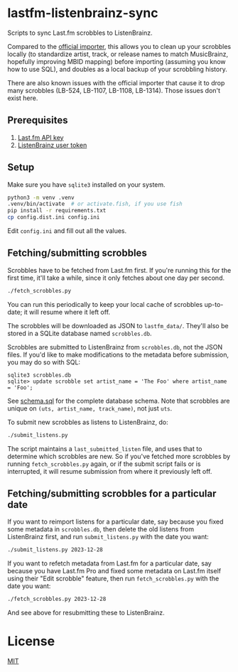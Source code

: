 # lastfm-listenbrainz-sync

Scripts to sync Last.fm scrobbles to ListenBrainz.

Compared to the [official importer](https://listenbrainz.org/profile/import/), this allows you to clean up your scrobbles locally (to standardize artist, track, or release names to match MusicBrainz, hopefully improving MBID mapping) before importing (assuming you know how to use SQL), and doubles as a local backup of your scrobbling history.

There are also known issues with the official importer that cause it to drop many scrobbles (LB-524, LB-1107, LB-1108, LB-1314). Those issues don't exist here.

## Prerequisites

 1. [Last.fm API key](https://www.last.fm/api/account/create)
 2. [ListenBrainz user token](https://listenbrainz.org/profile/)

## Setup

Make sure you have `sqlite3` installed on your system.

```sh
python3 -m venv .venv
.venv/bin/activate  # or activate.fish, if you use fish
pip install -r requirements.txt
cp config.dist.ini config.ini
```

Edit `config.ini` and fill out all the values.

## Fetching/submitting scrobbles

Scrobbles have to be fetched from Last.fm first. If you're running this for the first time, it'll take a while, since it only fetches about one day per second.

```sh
./fetch_scrobbles.py
```

You can run this periodically to keep your local cache of scrobbles up-to-date; it will resume where it left off.

The scrobbles will be downloaded as JSON to `lastfm_data/`. They'll also be stored in a SQLite database named `scrobbles.db`.

Scrobbles are submitted to ListenBrainz from `scrobbles.db`, not the JSON files. If you'd like to make modifications to the metadata before submission, you may do so with SQL:

```
sqlite3 scrobbles.db
sqlite> update scrobble set artist_name = 'The Foo' where artist_name = 'Foo';
```

See [schema.sql](schema.sql) for the complete database schema. Note that scrobbles are unique on `(uts, artist_name, track_name)`, not just `uts`.

To submit new scrobbles as listens to ListenBrainz, do:

```sh
./submit_listens.py
```

The script maintains a `last_submitted_listen` file, and uses that to determine which scrobbles are new. So if you've fetched more scrobbles by running `fetch_scrobbles.py` again, or if the submit script fails or is interrupted, it will resume submission from where it previously left off.

## Fetching/submitting scrobbles for a particular date

If you want to reimport listens for a particular date, say because you fixed some metadata in `scrobbles.db`, then delete the old listens from ListenBrainz first, and run `submit_listens.py` with the date you want:

```sh
./submit_listens.py 2023-12-28
```

If you want to refetch metadata from Last.fm for a particular date, say because you have Last.fm Pro and fixed some metadata on Last.fm itself using their "Edit scrobble" feature, then run `fetch_scrobbles.py` with the date you want:

```sh
./fetch_scrobbles.py 2023-12-28
```

And see above for resubmitting these to ListenBrainz.

# License

[MIT](LICENSE)
